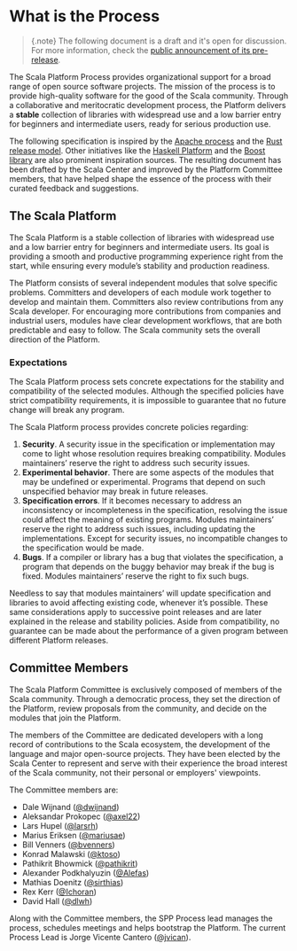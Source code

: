 # What is the Process

> {.note}
> The following document is a draft and it's open for discussion. For
> more information, check the [public announcement of its pre-release](https://internals.scala-lang.org/t/early-release-of-the-scala-platform-process/95).

The Scala Platform Process provides organizational support for a broad
range of open source software projects. The mission of the process is to
provide high-quality software for the good of the Scala community.
Through a collaborative and meritocratic development process, the
Platform delivers a **stable** collection of libraries with widespread
use and a low barrier entry for beginners and intermediate users, ready
for serious production use.

The following specification is inspired by the
[Apache process](http://incubator.apache.org/index.html) and the
[Rust release model](https://blog.rust-lang.org/2014/12/12/1.0-Timeline.html).
Other initiatives like the [Haskell Platform](https://www.haskell.org/platform/) and the
[Boost library](http://www.boost.org/) are also prominent inspiration sources. The resulting
document has been drafted by the Scala Center and improved by the Platform
Committee members, that have helped shape the essence of the process
with their curated feedback and suggestions.

## The Scala Platform

The Scala Platform is a stable collection of libraries with widespread
use and a low barrier entry for beginners and intermediate users. Its
goal is providing a smooth and productive programming experience right
from the start, while ensuring every module’s stability and production
readiness.

The Platform consists of several independent modules that solve specific
problems. Committers and developers of each module work together to
develop and maintain them. Committers also review contributions from any
Scala developer. For encouraging more contributions from companies and
industrial users, modules have clear development workflows, that are
both predictable and easy to follow. The Scala community sets the overall
direction of the Platform.

### Expectations

The Scala Platform process sets concrete expectations for the stability
and compatibility of the selected modules. Although the specified
policies have strict compatibility requirements, it is impossible to
guarantee that no future change will break any program.

The Scala Platform process provides concrete policies regarding:

1.  **Security**. A security issue in the specification or
    implementation may come to light whose resolution requires
    breaking compatibility. Modules maintainers’ reserve the right to
    address such security issues.
2.  **Experimental behavior**. There are some aspects of the modules
    that may be undefined or experimental. Programs that depend on
    such unspecified behavior may break in future releases.
3.  **Specification errors**. If it becomes necessary to address an
    inconsistency or incompleteness in the specification, resolving
    the issue could affect the meaning of existing programs. Modules
    maintainers’ reserve the right to address such issues, including
    updating the implementations. Except for security issues, no
    incompatible changes to the specification would be made.
4.  **Bugs**. If a compiler or library has a bug that violates the
    specification, a program that depends on the buggy behavior may
    break if the bug is fixed. Modules maintainers’ reserve the right
    to fix such bugs.

Needless to say that modules maintainers’ will update specification and
libraries to avoid affecting existing code, whenever it’s possible.
These same considerations apply to successive point releases and are
later explained in the release and stability policies. Aside from
compatibility, no guarantee can be made about the performance of a given
program between different Platform releases.

## Committee Members

The Scala Platform Committee is exclusively composed of members of the Scala community.
Through a democratic process, they set the direction of the Platform, review
proposals from the community, and decide on the modules that join the Platform.

The members of the Committee are dedicated developers with a long record of
contributions to the Scala ecosystem, the development of the language and major
open-source projects. They have been elected by the Scala Center to represent and
serve with their experience the broad interest of the Scala community, not their
personal or employers' viewpoints.

The Committee members are:

-   Dale Wijnand ([@dwijnand](https://github.com/dwijnand))
-   Aleksandar Prokopec ([@axel22](https://github.com/axel22))
-   Lars Hupel ([@larsrh](https://github.com/larsrh))
-   Marius Eriksen ([@mariusae](https://github.com/mariusae))
-   Bill Venners ([@bvenners](https://github.com/bvenners))
-   Konrad Malawski ([@ktoso](https://github.com/ktoso))
-   Pathikrit Bhowmick ([@pathikrit](https://github.com/pathikrit))
-   Alexander Podkhalyuzin ([@Alefas](https://github.com/Alefas))
-   Mathias Doenitz ([@sirthias](https://github.com/sirthias))
-   Rex Kerr ([@Ichoran](https://github.com/Ichoran))
-   David Hall ([@dlwh](https://github.com/dlwh))

Along with the Committee members, the SPP Process lead manages the process,
schedules meetings and helps bootstrap the Platform. The current Process Lead
is Jorge Vicente Cantero ([@jvican](https://github.com/jvican)).
